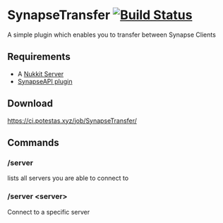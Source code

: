 # SynapseTransfer [![Build Status](https://ci.potestas.xyz/job/SynapseTransfer/badge/icon)](https://ci.potestas.xyz/job/SynapseTransfer)
A simple plugin which enables you to transfer between Synapse Clients

## Requirements
* A [Nukkit Server](http://ci.regularbox.com/job/Nukkit/)
* [SynapseAPI plugin](https://ci.potestas.xyz/job/SynapseAPI/)

## Download
https://ci.potestas.xyz/job/SynapseTransfer/

## Commands

### /server
lists all servers you are able to connect to

### /server \<server>
Connect to a specific server

